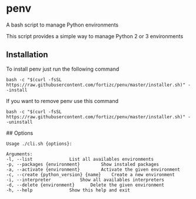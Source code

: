 # penv
A bash script to manage Python environments

This script provides a simple way to manage Python 2 or 3 environments
## Installation
To install penv just run the following command
```
bash -c "$(curl -fsSL https://raw.githubusercontent.com/fortizc/penv/master/installer.sh)" --install
```
If you want to remove penv use this command
```
bash -c "$(curl -fsSL https://raw.githubusercontent.com/fortizc/penv/master/installer.sh)" --uninstall
```

## Options
```
Usage ./cli.sh {options}:

Arguments:
-l, --list				List all availables environments
-p, --packages {environment}		Show instaled packages
-a, --activate {environment}		Activate the given environment
-c, --create {python_version} {name}	Create a new environment
-i, --interpreter			Show all availables interpreters
-d, --delete {environment}		Delete the given environment
-h, --help				Show this help and exit
```
